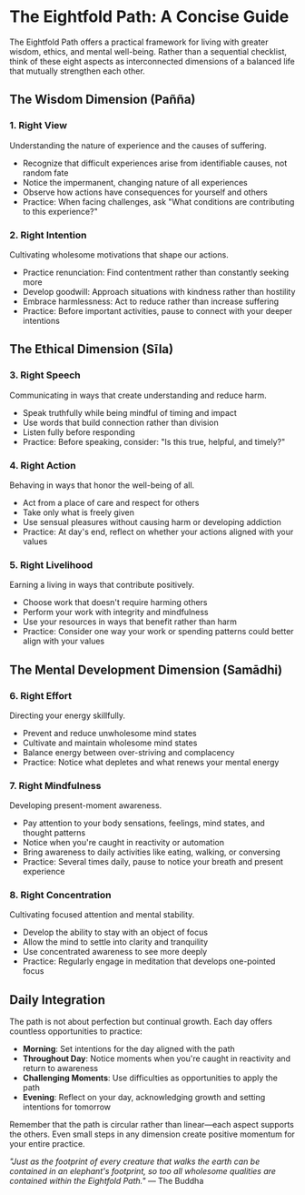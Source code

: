 # The Eightfold Path: A Concise Guide

The Eightfold Path offers a practical framework for living with greater wisdom, ethics, and mental well-being. Rather than a sequential checklist, think of these eight aspects as interconnected dimensions of a balanced life that mutually strengthen each other.

## The Wisdom Dimension (Pañña)

### 1. Right View
Understanding the nature of experience and the causes of suffering.
- Recognize that difficult experiences arise from identifiable causes, not random fate
- Notice the impermanent, changing nature of all experiences
- Observe how actions have consequences for yourself and others
- Practice: When facing challenges, ask "What conditions are contributing to this experience?"

### 2. Right Intention
Cultivating wholesome motivations that shape our actions.
- Practice renunciation: Find contentment rather than constantly seeking more
- Develop goodwill: Approach situations with kindness rather than hostility
- Embrace harmlessness: Act to reduce rather than increase suffering
- Practice: Before important activities, pause to connect with your deeper intentions

## The Ethical Dimension (Sīla)

### 3. Right Speech
Communicating in ways that create understanding and reduce harm.
- Speak truthfully while being mindful of timing and impact
- Use words that build connection rather than division
- Listen fully before responding
- Practice: Before speaking, consider: "Is this true, helpful, and timely?"

### 4. Right Action
Behaving in ways that honor the well-being of all.
- Act from a place of care and respect for others
- Take only what is freely given
- Use sensual pleasures without causing harm or developing addiction
- Practice: At day's end, reflect on whether your actions aligned with your values

### 5. Right Livelihood
Earning a living in ways that contribute positively.
- Choose work that doesn't require harming others
- Perform your work with integrity and mindfulness
- Use your resources in ways that benefit rather than harm
- Practice: Consider one way your work or spending patterns could better align with your values

## The Mental Development Dimension (Samādhi)

### 6. Right Effort
Directing your energy skillfully.
- Prevent and reduce unwholesome mind states
- Cultivate and maintain wholesome mind states
- Balance energy between over-striving and complacency
- Practice: Notice what depletes and what renews your mental energy

### 7. Right Mindfulness
Developing present-moment awareness.
- Pay attention to your body sensations, feelings, mind states, and thought patterns
- Notice when you're caught in reactivity or automation
- Bring awareness to daily activities like eating, walking, or conversing
- Practice: Several times daily, pause to notice your breath and present experience

### 8. Right Concentration
Cultivating focused attention and mental stability.
- Develop the ability to stay with an object of focus
- Allow the mind to settle into clarity and tranquility
- Use concentrated awareness to see more deeply
- Practice: Regularly engage in meditation that develops one-pointed focus

## Daily Integration

The path is not about perfection but continual growth. Each day offers countless opportunities to practice:

- **Morning**: Set intentions for the day aligned with the path
- **Throughout Day**: Notice moments when you're caught in reactivity and return to awareness
- **Challenging Moments**: Use difficulties as opportunities to apply the path
- **Evening**: Reflect on your day, acknowledging growth and setting intentions for tomorrow

Remember that the path is circular rather than linear—each aspect supports the others. Even small steps in any dimension create positive momentum for your entire practice.

*"Just as the footprint of every creature that walks the earth can be contained in an elephant's footprint, so too all wholesome qualities are contained within the Eightfold Path."* — The Buddha
